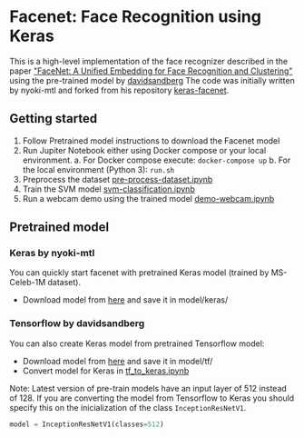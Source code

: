 # Facenet: Face Recognition using Keras

This is a high-level implementation of the face recognizer described
in the paper ["FaceNet: A Unified Embedding for Face Recognition and Clustering"](http://arxiv.org/abs/1503.03832)
using the pre-trained model by [davidsandberg](https://github.com/davidsandberg/facenet)
The code was initially written by nyoki-mtl and forked from his
repository [keras-facenet](https://github.com/nyoki-mtl/keras-facenet).

## Getting started

1. Follow Pretrained model instructions to download the Facenet model
2. Run Jupiter Notebook either using Docker compose or your local
   environment.
    a. For Docker compose execute: `docker-compose up`
    b. For the local environment (Python 3): `run.sh`
3. Preprocess the dataset
   [pre-process-dataset.ipynb](notebook/pre-process-dataset.ipynb)
4. Train the SVM model [svm-classification.ipynb](svm-classification/svm.ipynb)
5. Run a webcam demo using the trained model
   [demo-webcam.ipynb](demo-webcam.ipynb)

## Pretrained model

### Keras by nyoki-mtl

You can quickly start facenet with pretrained Keras model (trained by MS-Celeb-1M dataset).
- Download model from [here](https://drive.google.com/open?id=1pwQ3H4aJ8a6yyJHZkTwtjcL4wYWQb7bn) and save it in model/keras/

### Tensorflow by davidsandberg

You can also create Keras model from pretrained Tensorflow model:

- Download model from [here](https://github.com/davidsandberg/facenet) and save it in model/tf/
- Convert model for Keras in [tf_to_keras.ipynb](notebook/tf_to_keras.ipynb)

Note: Latest version of pre-train models have an input layer of 512
instead of 128. If you are converting the model from Tensorflow to Keras
you should specify this on the inicialization of the class `InceptionResNetV1`.

```python
model = InceptionResNetV1(classes=512)
```
